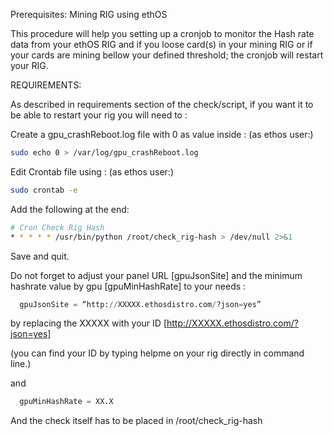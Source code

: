 Prerequisites: Mining RIG using ethOS

This procedure will help you setting up a cronjob to monitor the Hash rate data from your ethOS RIG 
and if you loose card(s) in your mining RIG or if your cards are mining bellow your defined threshold; the cronjob will restart your RIG.


REQUIREMENTS:

As described in requirements section of the check/script, if you want it to be able to restart your rig you will need to :

Create a gpu_crashReboot.log file with 0 as value inside :
(as ethos user:)

```bash
sudo echo 0 > /var/log/gpu_crashReboot.log
```

Edit Crontab file using :
(as ethos user:)

```bash
sudo crontab -e
```

Add the following at the end:

```bash
# Cron Check Rig Hash
* * * * * /usr/bin/python /root/check_rig-hash > /dev/null 2>&1
```

Save and quit.

Do not forget to adjust your panel URL [gpuJsonSite] and the minimum hashrate value by gpu [gpuMinHashRate] to your needs :

```python
  gpuJsonSite = “http://XXXXX.ethosdistro.com/?json=yes”
```

by replacing the XXXXX with your ID [http://XXXXX.ethosdistro.com/?json=yes]

(you can find your ID by typing helpme on your rig directly in command line.)
 
and
```python
  gpuMinHashRate = XX.X
```
 

And the check itself has to be placed in /root/check_rig-hash
